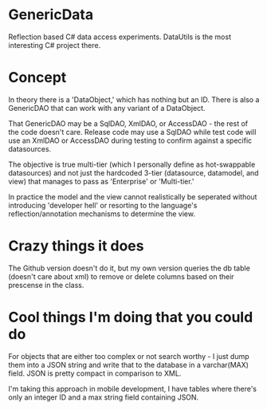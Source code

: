 GenericData
===========

Reflection based C# data access experiments. DataUtils is the most interesting C# project there.

Concept
===========

In theory there is a 'DataObject,' which has nothing but an ID.
There is also a GenericDAO that can work with any variant of a DataObject.

That GenericDAO may be a SqlDAO, XmlDAO, or AccessDAO - the rest of the code doesn't care. Release code may use a SqlDAO while test code will use an XmlDAO or AccessDAO during testing to confirm against a specific datasources.

The objective is true multi-tier (which I personally define as hot-swappable datasources) and not just the hardcoded 3-tier (datasource, datamodel, and view) that manages to pass as 'Enterprise' or 'Multi-tier.' 

In practice the model and the view cannot realistically be seperated without introducing 'developer hell' or resorting to the language's reflection/annotation mechanisms to determine the view.

Crazy things it does
===========

The Github version doesn't do it, but my own version queries the db table (doesn't care about xml) to remove or delete columns based on their prescense in the class.

Cool things I'm doing that you could do
===========

For objects that are either too complex or not search worthy - I just dump them into a JSON string and write that to the database in a varchar(MAX) field. JSON is pretty compact in comparison to XML. 

I'm taking this approach in mobile development, I have tables where there's only an integer ID and a max string field containing JSON.

